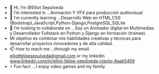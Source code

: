 - 👋 Hi, I’m @Elliot Sepúlveda
- 👀 I’m interested in ...Animación Y VFX para producción audiovisual
- 🌱 I’m currently learning ...Desarrollo Web en HTML,CSS (Bootstrap),JavaScript,Python-Django,PostgreSQL,SQLite
- 💞️ I’m looking to collaborate on ...Soy un Animador digital en Multimedias y Desarrollador Fullstack en Python y Django en formación (trainee).
-  Mi objetivo es combinar mis habilidades creativas y técnicas para desarrollar proyectos innovadores y de alta calidad.
- 📫 How to reach me ...through my email elliotfelipesepulveda@gmail.com or my linkedin www.linkedin.com/in/elliot-felipe-sepúlveda-clavijo-8aab5459
- ⚡ Fun fact: ...I enjoy video games and my family

<!---
yebriot/yebriot is a ✨ special ✨ repository because its `README.md` (this file) appears on your GitHub profile.
You can click the Preview link to take a look at your changes.
--->
